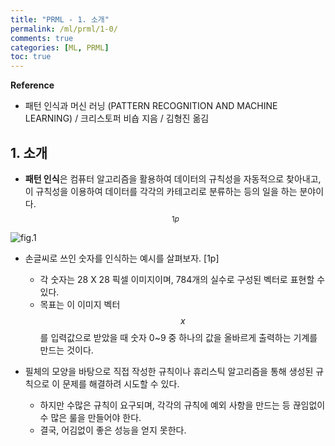 ```yaml
---
title: "PRML - 1. 소개"
permalink: /ml/prml/1-0/
comments: true
categories: [ML, PRML]
toc: true
---
```


**Reference**

- 패턴 인식과 머신 러닝 (PATTERN RECOGNITION AND MACHINE LEARNING) / 크리스토퍼 비숍 지음 / 김형진 옮김


## 1. 소개

- **패턴 인식**은 컴퓨터 알고리즘을 활용하여 데이터의 규칙성을 자동적으로 찾아내고, 이 규칙성을 이용하여 데이터를 각각의 카테고리로 분류하는 등의 일을 하는 분야이다. $$ ^{1p} $$

![fig.1](../images/1-0_1.png)

- 손글씨로 쓰인 숫자를 인식하는 예시를 살펴보자. [1p]
  - 각 숫자는 28 X 28 픽셀 이미지이며, 784개의 실수로 구성된 벡터로 표현할 수 있다.
  - 목표는 이 이미지 벡터 $$ x $$를 입력값으로 받았을 때 숫자 0~9 중 하나의 값을 올바르게 출력하는 기계를 만드는 것이다.

- 필체의 모양을 바탕으로 직접 작성한 규칙이나 휴리스틱 알고리즘을 통해 생성된 규칙으로 이 문제를 해결하려 시도할 수 있다.
  - 하지만 수많은 규칙이 요구되며, 각각의 규칙에 예외 사항을 만드는 등 끊임없이 수 많은 룰을 만들어야 한다.
  - 결국, 어김없이 좋은 성능을 얻지 못한다.

